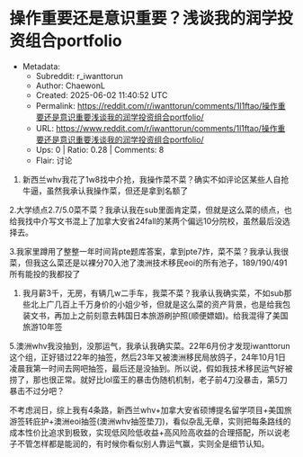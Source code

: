 # 操作重要还是意识重要？浅谈我的润学投资组合portfolio

- Metadata:
  - Subreddit: r_iwanttorun
  - Author: ChaewonL
  - Created: 2025-06-02 11:40:52 UTC
  - Permalink: https://reddit.com/r/iwanttorun/comments/1l1ftao/操作重要还是意识重要浅谈我的润学投资组合portfolio/
  - URL: https://www.reddit.com/r/iwanttorun/comments/1l1ftao/操作重要还是意识重要浅谈我的润学投资组合portfolio/
  - Ups: 0 | Ratio: 0.28 | Comments: 8
  - Flair: 讨论


1.  新西兰whv我花了1w8找中介抢，我操作菜不菜？确实不如评论区某些人自抢牛逼，虽然我承认我操作菜，但还是拿到名额了

2.大学绩点2.7/5.0菜不菜？我承认我在sub里面肯定菜，但就是这么菜的绩点，也给我找中介写文书混上了加拿大安省24fall的某两个偏远10分院校，虽然最后没选择去。

3.我家里蹲用了整整一年时间背pte题库答案，拿到pte7炸，菜不菜？我承认我很菜，但我这么菜还是以裸分70入池了澳洲技术移民eoi的所有池子，189/190/491所有能投的我都投了

1.  我月薪3千，无房，有辆几w二手车，我菜不菜？我承认我确实菜，不如sub那些北上广几百上千万身价的小姐少爷，但就是这么菜的资产背景，也是给我包装文书，再加上之前刻意去韩国日本旅游刷护照(顺便嫖娼)。给我混得了美国旅游10年签

5.澳洲whv我没抽到，没那运气，我承认我确实菜。22年6月份才发现iwanttorun这个组，正好错过22年的抽签，然后23年又被澳洲移民局放鸽子，24年10月1日凌晨我第一时间去网吧抽签，最后还是没抽到。所以说，假如我技术移民运气好被捞了，那也很正常。就好比lol蛮王的暴击伪随机机制，老子前4刀没暴击，第5刀暴击不过分吧？

不考虑润日，综上我有4条路，新西兰whv+加拿大安省硕博提名留学项目+美国旅游签转庇护+澳洲eoi抽签(澳洲whv抽签垫刀)，看似杂乱无章，实则把每条路线的成本性价比追求到极致，实现低风险低收益+高风险高收益的合理搭配，所以说老子不管怎样都是能润的，有时候你看似别人靠运气赢，实则全是细节认知。

